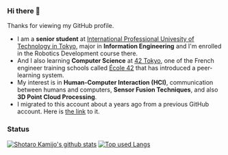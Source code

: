 ### Hi there 👋

<!--
**telur-4/telur-4** is a ✨ _special_ ✨ repository because its `README.md` (this file) appears on your GitHub profile.

Here are some ideas to get you started:

- 🔭 I’m currently working on ...
- 🌱 I’m currently learning ...
- 👯 I’m looking to collaborate on ...
- 🤔 I’m looking for help with ...
- 💬 Ask me about ...
- 📫 How to reach me: ...
- 😄 Pronouns: ...
- ⚡ Fun fact: ...
-->

Thanks for viewing my GitHub profile.
- I am a **senior student** at [International Professional Univesity of Technology in Tokyo](https://www.iput.ac.jp/tokyo/english/ ""), major in **Information Engineering** and I'm enrolled in the Robotics Development course there.
- And I also learning **Computer Science** at [42 Tokyo](https://42tokyo.jp/ ""), one of the French engineer training schools called [École 42](https://42.fr/en/homepage/ "") that has introduced a peer-learning system.
- My interest is in **Human-Computer Interaction (HCI)**, communication between humans and computers, **Sensor Fusion Techniques**, and also  **3D Point Cloud Processing**.
- I migrated to this account about a years ago from a previous GitHub account. Here is [the link](https://github.com/telur4 "") to it.

### Status

[![Shotaro Kamijo's github stats](https://github-readme-stats.vercel.app/api?username=eng-telur4&show_icons=true&count_private=true&theme=github_light)](https://github.com/eng-telur4/)
[![Top used Langs](https://github-readme-stats.vercel.app/api/top-langs/?username=eng-telur4&show_icons=true&count_private=true&theme=github_light)](https://github.com/eng-telur4/)
